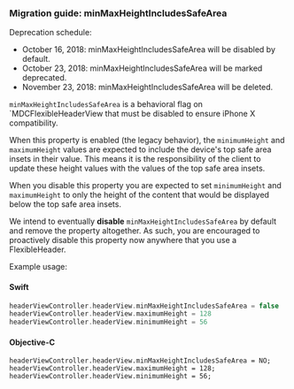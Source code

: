 ### Migration guide: minMaxHeightIncludesSafeArea

Deprecation schedule:

- October 16, 2018: minMaxHeightIncludesSafeArea will be disabled by default.
- October 23, 2018: minMaxHeightIncludesSafeArea will be marked deprecated.
- November 23, 2018: minMaxHeightIncludesSafeArea will be deleted.

`minMaxHeightIncludesSafeArea` is a behavioral flag on `MDCFlexibleHeaderView that must be disabled
to ensure iPhone X compatibility.

When this property is enabled (the legacy behavior), the `minimumHeight` and `maximumHeight` values
are expected to include the device's top safe area insets in their value. This means it is the
responsibility of the client to update these height values with the values of the top safe area
insets.

When you disable this property you are expected to set `minimumHeight` and `maximumHeight` to only
the height of the content that would be displayed below the top safe area insets.

We intend to eventually **disable** `minMaxHeightIncludesSafeArea` by default and remove the
property altogether. As such, you are encouraged to proactively disable this property now anywhere
that you use a FlexibleHeader.

Example usage:

<!--<div class="material-code-render" markdown="1">-->
#### Swift
```swift
headerViewController.headerView.minMaxHeightIncludesSafeArea = false
headerViewController.headerView.maximumHeight = 128
headerViewController.headerView.minimumHeight = 56
```

#### Objective-C
```objc
headerViewController.headerView.minMaxHeightIncludesSafeArea = NO;
headerViewController.headerView.maximumHeight = 128;
headerViewController.headerView.minimumHeight = 56;
```
<!--</div>-->
